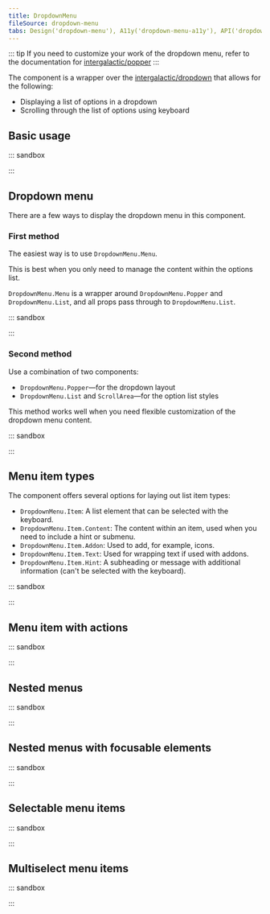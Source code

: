 ```yaml
---
title: DropdownMenu
fileSource: dropdown-menu
tabs: Design('dropdown-menu'), A11y('dropdown-menu-a11y'), API('dropdown-menu-api'), Example('dropdown-menu-code'), Changelog('dropdown-menu-changelog')
---
```


::: tip
 If you need to customize your work of the dropdown menu, refer to the documentation for [intergalactic/popper](/utils/popper/popper)
:::

The component is a wrapper over the [intergalactic/dropdown](/components/dropdown/dropdown) that allows for the following:

- Displaying a list of options in a dropdown
- Scrolling through the list of options using keyboard

## Basic usage

::: sandbox

<script lang="tsx">
  export Demo from 'stories/components/dropdown-menu/docs/examples/basic.tsx';
</script>

:::

## Dropdown menu

There are a few ways to display the dropdown menu in this component.

### First method

The easiest way is to use `DropdownMenu.Menu`.

This is best when you only need to manage the content within the options list.

`DropdownMenu.Menu` is a wrapper around `DropdownMenu.Popper` and `DropdownMenu.List`, and all props pass through to `DropdownMenu.List`.

::: sandbox

<script lang="tsx">
  export Demo from 'stories/components/dropdown-menu/docs/examples/the_second_method.tsx';
</script>

:::

### Second method

Use a combination of two components:

- `DropdownMenu.Popper`—for the dropdown layout
- `DropdownMenu.List` and `ScrollArea`—for the option list styles

This method works well when you need flexible customization of the dropdown menu content.

::: sandbox

<script lang="tsx">
  export Demo from 'stories/components/dropdown-menu/docs/examples/dropdown-menu.tsx';
</script>

:::

## Menu item types

The component offers several options for laying out list item types:

- `DropdownMenu.Item`: A list element that can be selected with the keyboard.
- `DropdownMenu.Item.Content`: The content within an item, used when you need to include a hint or submenu.
- `DropdownMenu.Item.Addon`: Used to add, for example, icons.
- `DropdownMenu.Item.Text`: Used for wrapping text if used with addons.
- `DropdownMenu.Item.Hint`: A subheading or message with additional information (can't be selected with the keyboard).

::: sandbox

<script lang="tsx">
  export Demo from 'stories/components/dropdown-menu/docs/examples/list_item_types.tsx';
</script>

:::

## Menu item with actions

::: sandbox

<script lang="tsx">
  export Demo from 'stories/components/dropdown-menu/docs/examples/item_actions.tsx';
</script>

:::

## Nested menus

::: sandbox

<script lang="tsx">
  export Demo from 'stories/components/dropdown-menu/docs/examples/nested.tsx';
</script>

:::

## Nested menus with focusable elements

::: sandbox

<script lang="tsx">
  export Demo from 'stories/components/dropdown-menu/docs/examples/nested_with_focusable.tsx';
</script>

:::

## Selectable menu items

::: sandbox

<script lang="tsx">
  export Demo from 'stories/components/dropdown-menu/docs/examples/selectable_radio_items.tsx';
</script>

:::

## Multiselect menu items

::: sandbox

<script lang="tsx">
  export Demo from 'stories/components/dropdown-menu/docs/examples/multiselect_items.tsx';
</script>

:::
